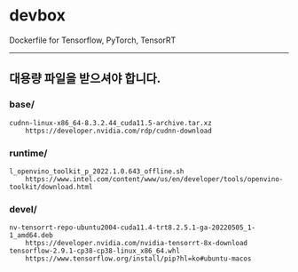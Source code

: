 # devbox
Dockerfile for Tensorflow, PyTorch, TensorRT

---
## 대용량 파일을 받으셔야 합니다.
### base/
	cudnn-linux-x86_64-8.3.2.44_cuda11.5-archive.tar.xz
		https://developer.nvidia.com/rdp/cudnn-download
### runtime/
	l_openvino_toolkit_p_2022.1.0.643_offline.sh
		https://www.intel.com/content/www/us/en/developer/tools/openvino-toolkit/download.html
### devel/
	nv-tensorrt-repo-ubuntu2004-cuda11.4-trt8.2.5.1-ga-20220505_1-1_amd64.deb
		https://developer.nvidia.com/nvidia-tensorrt-8x-download
	tensorflow-2.9.1-cp38-cp38-linux_x86_64.whl
		https://www.tensorflow.org/install/pip?hl=ko#ubuntu-macos